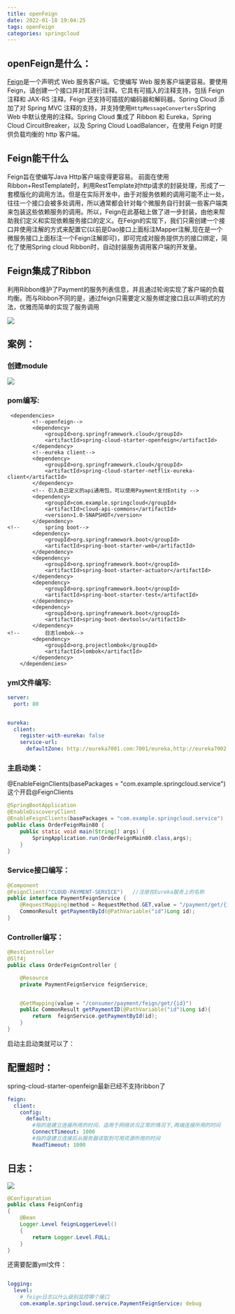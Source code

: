 ```yaml
---
title: openFeign
date: 2022-01-18 19:04:25
tags: openFeign
categories: springcloud
---
```




## openFeign是什么：

[Feign](https://github.com/OpenFeign/feign)是一个声明式 Web 服务客户端。它使编写 Web 服务客户端更容易。要使用 Feign，请创建一个接口并对其进行注释。它具有可插入的注释支持，包括 Feign 注释和 JAX-RS 注释。Feign 还支持可插拔的编码器和解码器。Spring Cloud 添加了对 Spring MVC 注释的支持，并支持使用`HttpMessageConverters`Spring Web 中默认使用的注释。Spring Cloud 集成了 Ribbon 和 Eureka，Spring Cloud CircuitBreaker，以及 Spring Cloud LoadBalancer，在使用 Feign 时提供负载均衡的 http 客户端。



## Feign能干什么

Feign旨在使编写Java Http客户端变得更容易。
前面在使用Ribbon+RestTemplate时，利用RestTemplate对http请求的封装处理，形成了一套模版化的调用方法。但是在实际开发中，由于对服务依赖的调用可能不止一处，往往一个接口会被多处调用，所以通常都会针对每个微服务自行封装一些客户端类来包装这些依赖服务的调用。所以，Feign在此基础上做了进一步封装，由他来帮助我们定义和实现依赖服务接口的定义。在Feign的实现下，我们只需创建一个接口并使用注解的方式来配置它(以前是Dao接口上面标注Mapper注解,现在是一个微服务接口上面标注一个Feign注解即可)，即可完成对服务提供方的接口绑定，简化了使用Spring cloud Ribbon时，自动封装服务调用客户端的开发量。

## Feign集成了Ribbon

利用Ribbon维护了Payment的服务列表信息，并且通过轮询实现了客户端的负载均衡。而与Ribbon不同的是，通过feign只需要定义服务绑定接口且以声明式的方法，优雅而简单的实现了服务调用

![](https://gitee.com/haoyumaster/imageBed/raw/master/imgs/20220118203209.png)



## 案例：

### 创建module

![](https://gitee.com/haoyumaster/imageBed/raw/master/imgs/20220118203303.png)

### pom编写:

```
 <dependencies>
        <!--openfeign-->
        <dependency>
            <groupId>org.springframework.cloud</groupId>
            <artifactId>spring-cloud-starter-openfeign</artifactId>
        </dependency>
        <!--eureka client-->
        <dependency>
            <groupId>org.springframework.cloud</groupId>
            <artifactId>spring-cloud-starter-netflix-eureka-client</artifactId>
        </dependency>
        <!-- 引入自己定义的api通用包，可以使用Payment支付Entity -->
        <dependency>
            <groupId>com.example.springcloud</groupId>
            <artifactId>cloud-api-commons</artifactId>
            <version>1.0-SNAPSHOT</version>
        </dependency>
<!--        spring boot-->
        <dependency>
            <groupId>org.springframework.boot</groupId>
            <artifactId>spring-boot-starter-web</artifactId>
        </dependency>
        <dependency>
            <groupId>org.springframework.boot</groupId>
            <artifactId>spring-boot-starter-actuator</artifactId>
        </dependency>
        <dependency>
            <groupId>org.springframework.boot</groupId>
            <artifactId>spring-boot-starter-test</artifactId>
        </dependency>
        <dependency>
            <groupId>org.springframework.boot</groupId>
            <artifactId>spring-boot-devtools</artifactId>
        </dependency>
<!--        日志lombok-->
        <dependency>
            <groupId>org.projectlombok</groupId>
            <artifactId>lombok</artifactId>
        </dependency>
    </dependencies>
```



### yml文件编写:

```yml
server:
  port: 80


eureka:
  client:
    register-with-eureka: false
    service-url:
      defaultZone: http://eureka7001.com:7001/eureka,http://eureka7002.com:7002/eureka
```



### 主启动类：

@EnableFeignClients(basePackages = "com.example.springcloud.service")这个开启@FeignClients

```java
@SpringBootApplication
@EnableDiscoveryClient
@EnableFeignClients(basePackages = "com.example.springcloud.service")
public class OrderFeignMain80 {
    public static void main(String[] args) {
        SpringApplication.run(OrderFeignMain80.class,args);
    }
}

```

### Service接口编写：

```java
@Component
@FeignClient("CLOUD-PAYMENT-SERVICE")   //注册在Eureka服务上的名称
public interface PaymentFeignService {
    @RequestMapping(method = RequestMethod.GET,value = "/payment/get/{id}")
    CommonResult getPaymentById(@PathVariable("id")Long id);
}

```

### Controller编写：

```java
@RestController
@Slf4j
public class OrderFeignController {

    @Resource
    private PaymentFeignService feignService;


    @GetMapping(value = "/consumer/payment/feign/get/{id}")
    public CommonResult getPaymentID(@PathVariable("id")Long id){
        return  feignService.getPaymentById(id);
    }
}
```

启动主启动类就可以了：

## 配置超时：

spring-cloud-starter-openfeign最新已经不支持ribbon了

```yml
feign:
  client:
    config:
      default:
        #指的是建立连接所用的时间，适用于网络状况正常的情况下,两端连接所用的时间
        ConnectTimeout: 1000
        #指的是建立连接后从服务器读取到可用资源所用的时间
        ReadTimeout: 1000
```



## 日志：

![](https://gitee.com/haoyumaster/imageBed/raw/master/imgs/20220118203859.png)

```java
@Configuration
public class FeignConfig
{
    @Bean
    Logger.Level feignLoggerLevel()
    {
        return Logger.Level.FULL;
    }
}
```

还需要配置yml文件：

```yml

logging:
  level:
    # feign日志以什么级别监控哪个接口
    com.example.springcloud.service.PaymentFeignService: debug

```

